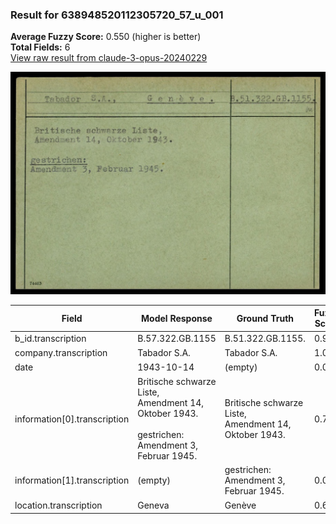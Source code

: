 ### Result for 638948520112305720_57_u_001
**Average Fuzzy Score:** 0.550 (higher is better)<br>
**Total Fields:** 6<br>
[View raw result from claude-3-opus-20240229](https://github.com/RISE-UNIBAS/humanities_data_benchmark/blob/main/results/2025-10-24/T0321/request_T0321_638948520112305720_57_u_001.json)

<img src="https://github.com/RISE-UNIBAS/humanities_data_benchmark/blob/main/benchmarks/blacklist/images/638948520112305720_57_u_001.jpg?raw=true" alt="638948520112305720_57_u_001" width="600px">

| Field | Model Response | Ground Truth | Fuzzy Score | Match |
|-------|----------------|--------------|-------------|-------|
| b_id.transcription | B.57.322.GB.1155 | B.51.322.GB.1155. | 0.909 | ❌ |
| company.transcription | Tabador S.A. | Tabador S.A. | 1.000 | ✅ |
| date | 1943-10-14 | (empty) | 0.000 | ❌ |
| information[0].transcription | Britische schwarze Liste,<br>Amendment 14, Oktober 1943.<br><br>gestrichen:<br>Amendment 3, Februar 1945. | Britische schwarze Liste,<br>Amendment 14, Oktober 1943. | 0.726 | ❌ |
| information[1].transcription | (empty) | gestrichen:<br>Amendment 3, Februar 1945. | 0.000 | ❌ |
| location.transcription | Geneva | Genève | 0.667 | ❌ |

